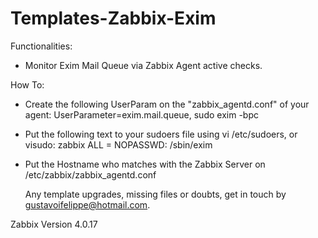 # Templates-Zabbix-Exim

Functionalities:

- Monitor Exim Mail Queue via Zabbix Agent active checks.

How To:

- Create the following UserParam on the "zabbix_agentd.conf" of your agent: UserParameter=exim.mail.queue, sudo exim -bpc
- Put the following text to your sudoers file using vi /etc/sudoers, or visudo: zabbix ALL = NOPASSWD: /sbin/exim
- Put the Hostname who matches with the Zabbix Server on /etc/zabbix/zabbix_agentd.conf

    Any template upgrades, missing files or doubts, get in touch by gustavoifelippe@hotmail.com.

Zabbix Version 4.0.17
